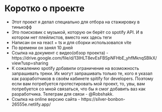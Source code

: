 <h1>Коротко о проекте</h1>
<ul>
  <li>Этот проект я делал специально для отбора на стажировку в тинькофф</li>
  <li>Это поисковик с музыкой, которую он берёт со spotify API. И в котором нет плейлистов, вместо них здесь теги</li>
  <li>Написан он на react + ts и для сборки использовался vite</li>
  <li>По времени он занял 10 дней</li>
  <li>Ссылка на документ с видео(обзор проекта) - https://drive.google.com/file/d/13IHLT8evEsFBSpNFHbE_yhfMknqSBlkX/view?usp=sharing</li>
  <li>
    К сожалению spotify добавили ограничение на возможность запрашивать треки. Их могут запрашивать только те, кого я указал как разработчиков в своём кабинете spitify for developers.
    Поэтому если вам потребуется протестировать мой проект, то, увы, вам потребуется со мной связаться, что бы я смог добавить ваз как разработчика.
    Телеграм для связи - @Robshakk.
  </li>
  <li>Ссылка на online версию сайта - https://silver-bonbon-26555e.netlify.app/</li>
</ul>
